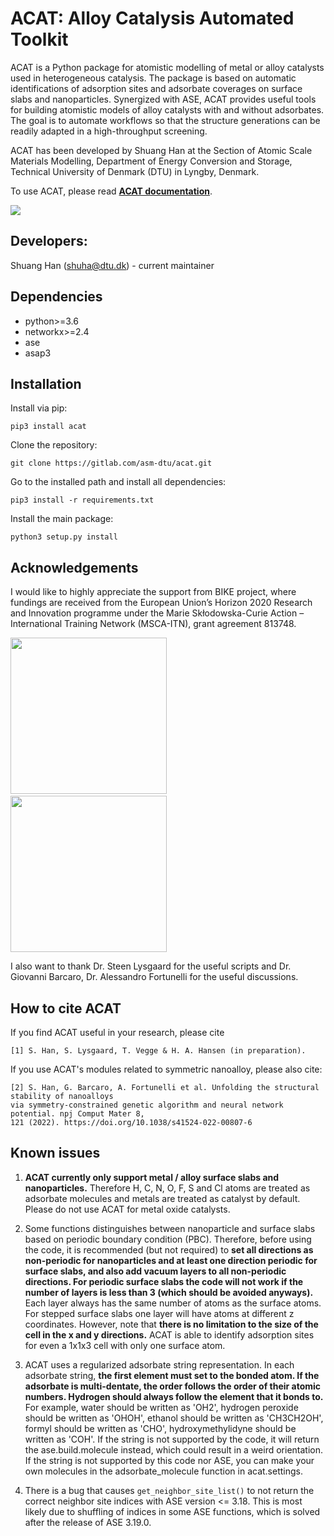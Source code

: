 # ACAT: **A**lloy **C**atalysis **A**utomated **T**oolkit
ACAT is a Python package for atomistic modelling of metal or alloy catalysts used in heterogeneous catalysis. The package is based on automatic identifications of adsorption sites and adsorbate coverages on surface slabs and nanoparticles. Synergized with ASE, ACAT provides useful tools for building atomistic models of alloy catalysts with and without adsorbates. The goal is to automate workflows so that the structure generations can be readily adapted in a high-throughput screening.

ACAT has been developed by Shuang Han at the Section of Atomic Scale Materials Modelling, Department of Energy Conversion and Storage, Technical University of Denmark (DTU) in Lyngby, Denmark.

To use ACAT, please read **[ACAT documentation](https://asm-dtu.gitlab.io/acat)**.

![](images/color_facets.png)

## Developers: 
Shuang Han (shuha@dtu.dk) - current maintainer

## Dependencies
* python>=3.6
* networkx>=2.4
* ase
* asap3

## Installation
Install via pip:

```pip3 install acat```

Clone the repository:

```git clone https://gitlab.com/asm-dtu/acat.git```

Go to the installed path and install all dependencies:

```pip3 install -r requirements.txt```

Install the main package:

```python3 setup.py install```
 
## Acknowledgements

I would like to highly appreciate the support from BIKE project, where fundings are received from the European Union’s Horizon 2020 Research and Innovation programme under the Marie Skłodowska-Curie Action – International Training Network (MSCA-ITN), grant agreement 813748.

<img src="images/eu_logo.png" width="250"> &nbsp; &nbsp; &nbsp; &nbsp; &nbsp; 
<img src="images/bike_logo.png" width="250">

I also want to thank Dr. Steen Lysgaard for the useful scripts and Dr. Giovanni Barcaro, Dr. Alessandro Fortunelli for the useful discussions.

## How to cite ACAT
If you find ACAT useful in your research, please cite

    [1] S. Han, S. Lysgaard, T. Vegge & H. A. Hansen (in preparation).

If you use ACAT's modules related to symmetric nanoalloy, please also cite:

    [2] S. Han, G. Barcaro, A. Fortunelli et al. Unfolding the structural stability of nanoalloys 
    via symmetry-constrained genetic algorithm and neural network potential. npj Comput Mater 8, 
    121 (2022). https://doi.org/10.1038/s41524-022-00807-6

## Known issues

1. **ACAT currently only support metal / alloy surface slabs and nanoparticles.** Therefore H, C, N, O, F, S and Cl atoms are treated as adsorbate molecules and metals are treated as catalyst by default. Please do not use ACAT for metal oxide catalysts.

2. Some functions distinguishes between nanoparticle and surface slabs based on periodic boundary condition (PBC). Therefore, before using the code, it is recommended (but not required) to **set all directions as non-periodic for nanoparticles and at least one direction periodic for surface slabs, and also add vacuum layers to all non-periodic directions. For periodic surface slabs the code will not work if the number of layers is less than 3 (which should be avoided anyways).** Each layer always has the same number of atoms as the surface atoms. For stepped surface slabs one layer will have atoms at different z coordinates. However, note that **there is no limitation to the size of the cell in the x and y directions.** ACAT is able to identify adsorption sites for even a 1x1x3 cell with only one surface atom.

3. ACAT uses a regularized adsorbate string representation. In each adsorbate string, **the first element must set to the bonded atom. If the adsorbate is multi-dentate, the order follows the order of their atomic numbers. Hydrogen should always follow the element that it bonds to.** For example, water should be written as 'OH2', hydrogen peroxide should be written as 'OHOH', ethanol should be written as 'CH3CH2OH', formyl should be written as 'CHO', hydroxymethylidyne should be written as 'COH'. If the string is not supported by the code, it will return the ase.build.molecule instead, which could result in a weird orientation. If the string is not supported by this code nor ASE, you can make your own molecules in the adsorbate_molecule function in acat.settings.

4. There is a bug that causes ``get_neighbor_site_list()`` to not return the correct neighbor site indices with ASE version <= 3.18. This is most likely due to shuffling of indices in some ASE functions, which is solved after the release of ASE 3.19.0. 
